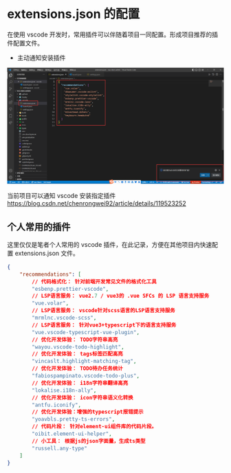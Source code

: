 # extensions.json 的配置

在使用 vscode 开发时，常用插件可以伴随着项目一同配置。形成项目推荐的插件配置文件。

- 主动通知安装插件

![image-20230131091920983](https://raw.githubusercontent.com/RuanZhongNan/img-store/main/img/image-20230131091920983.png)

当前项目可以通知 vscode 安装指定插件 https://blog.csdn.net/chenrongwei92/article/details/119523252

## 个人常用的插件

这里仅仅是笔者个人常用的 vscode 插件，在此记录，方便在其他项目内快速配置 extensions.json 文件。

```json
{
	"recommendations": [
		// 代码格式化： 针对前端开发常见文件的格式化工具
		"esbenp.prettier-vscode",
		// LSP语言服务： vue2.7 / vue3的 .vue SFCs 的 LSP 语言支持服务
		"vue.volar",
		// LSP语言服务： vscode针对scss语言的LSP语言支持服务
		"mrmlnc.vscode-scss",
		// LSP语言服务： 针对vue3+typescript下的语言支持服务
		"vue.vscode-typescript-vue-plugin",
		// 优化开发体验： TODO字符串高亮
		"wayou.vscode-todo-highlight",
		// 优化开发体验： tags标签匹配高亮
		"vincaslt.highlight-matching-tag",
		// 优化开发体验： TODO待办任务统计
		"fabiospampinato.vscode-todo-plus",
		// 优化开发体验： i18n字符串翻译高亮
		"lokalise.i18n-ally",
		// 优化开发体验： icon字符串语义化转换
		"antfu.iconify",
		// 优化开发体验：增强的typescript报错提示
		"yoavbls.pretty-ts-errors",
		// 代码片段： 针对element-ui组件库的代码片段。
		"oibit.element-ui-helper",
		// 小工具： 根据js的json字面量，生成ts类型
		"russell.any-type"
	]
}
```
